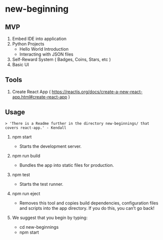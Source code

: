 # new-beginning

## MVP
 1. Embed IDE into application
 2. Python Projects
    - Hello World Introduction
    - Interacting with JSON files
 3. Self-Reward System ( Badges, Coins, Stars, etc )
 4. Basic UI

## Tools
 1. Create React App ( https://reactjs.org/docs/create-a-new-react-app.html#create-react-app )

## Usage
    > 'There is a Readme further in the directory new-beginnings/ that covers react-app.' - Kendall
 1. npm start
    - Starts the development server.

 2. npm run build
    - Bundles the app into static files for production.

 3. npm test
    - Starts the test runner.

 4. npm run eject
    - Removes this tool and copies build dependencies, configuration files
    and scripts into the app directory. If you do this, you can’t go back!

 5. We suggest that you begin by typing:
    - cd new-beginnings
    - npm start
